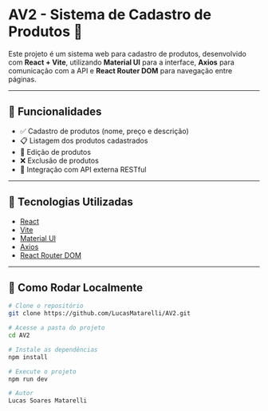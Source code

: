 # AV2 - Sistema de Cadastro de Produtos 🛒

Este projeto é um sistema web para cadastro de produtos, desenvolvido com **React + Vite**, utilizando **Material UI** para a interface, **Axios** para comunicação com a API e **React Router DOM** para navegação entre páginas.

---

## 🔧 Funcionalidades

- ✅ Cadastro de produtos (nome, preço e descrição)
- 📋 Listagem dos produtos cadastrados
- 📝 Edição de produtos
- ❌ Exclusão de produtos
- 🔗 Integração com API externa RESTful

---

## 🧪 Tecnologias Utilizadas

- [React](https://reactjs.org/)
- [Vite](https://vitejs.dev/)
- [Material UI](https://mui.com/)
- [Axios](https://axios-http.com/)
- [React Router DOM](https://reactrouter.com/)

---

## 🚀 Como Rodar Localmente

```bash
# Clone o repositório
git clone https://github.com/LucasMatarelli/AV2.git

# Acesse a pasta do projeto
cd AV2

# Instale as dependências
npm install

# Execute o projeto
npm run dev

# Autor
Lucas Soares Matarelli